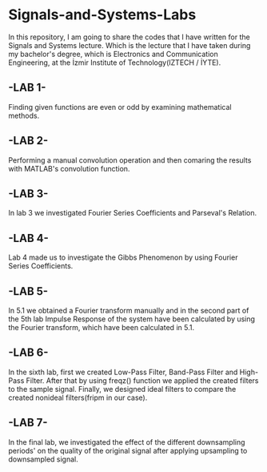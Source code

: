 # Signals-and-Systems-Labs
In this repository, I am going to share the codes that I have written for the Signals and Systems lecture. Which is the lecture that I have taken during my bachelor's degree, which is Electronics and Communication Engineering, at the İzmir Institute of Technology(IZTECH / İYTE).

-LAB 1-
-------

Finding given functions are even or odd by examining mathematical methods.

-LAB 2-
-------

Performing a manual convolution operation and then comaring the results with MATLAB's convolution function.

-LAB 3-
-------

In lab 3 we investigated Fourier Series Coefficients and Parseval's Relation.

-LAB 4-
-------

Lab 4 made us to investigate the Gibbs Phenomenon by using Fourier Series Coefficients.

-LAB 5-
-------

In 5.1 we obtained a Fourier transform manually and in the second part of the 5th lab Impulse Response of the system have been calculated by using the Fourier transform, which have been calculated in 5.1. 

-LAB 6-
-------

In the sixth lab, first we created Low-Pass Filter, Band-Pass Filter and High-Pass Filter. After that by using freqz() function we applied the created filters to the sample signal. Finally, we designed ideal filters to compare the created nonideal filters(fripm in our case). 

-LAB 7-
-------

In the final lab, we investigated the effect of the different downsampling periods' on the quality of the original signal after applying upsampling to downsampled signal.
